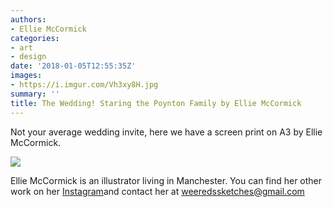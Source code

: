 ```yaml
---
authors:
- Ellie McCormick
categories:
- art
- design
date: '2018-01-05T12:55:35Z'
images:
- https://i.imgur.com/Vh3xy8H.jpg
summary: ''
title: The Wedding! Staring the Poynton Family by Ellie McCormick
---
```

Not your average wedding invite, here we have a screen print on A3 by Ellie McCormick.

![](https://i.imgur.com/Vh3xy8H.jpg "")

Ellie McCormick is an illustrator living in Manchester. You can find her other work on her [Instagram](https://www.instagram.com/weeredssketches/ "")and contact her at weeredssketches@gmail.com